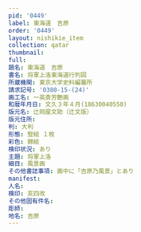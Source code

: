 ```yaml
---
pid: '0449'
label: 東海道　吉原
order: '0449'
layout: nishikie_item
collection: qatar
thumbnail: 
full: 
題名: 東海道　吉原
書名: 将軍上洛東海道行列図
所蔵機関: 東京大学史料編纂所
請求記号: '0380-15-(24)'
画工名: 一英斎芳艶画
和暦年月日: 文久３年４月(18630040550)
版元名: 辻岡屋文助（辻文版）
版元住所: 
判: 大判
形態: 竪絵 １枚
彩色: 錦絵
検印状況: あり
主題: 将軍上洛
細目: 風景画
その他書誌事項: 画中に「吉原乃風景」とあり
manifest: 
人名: 
検印: 亥四改
その他固有件名: 
彫師: 
地名: 吉原
---
```

